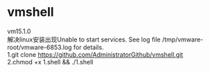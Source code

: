 # vmshell
vm15.1.0  
解决linux安装出现Unable to start services.  See log file /tmp/vmware-root/vmware-6853.log for details.  
1.git clone https://github.com/AdministratorGithub/vmshell.git  
2.chmod +x 1.shell && ./1.shell  
